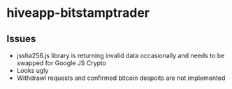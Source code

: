 # hiveapp-bitstamptrader

## Issues
* jssha256.js library is returning invalid data occasionally and needs to be swapped for Google JS Crypto
* Looks ugly
* Withdrawl requests and confirmed bitcoin despoits are not implemented

